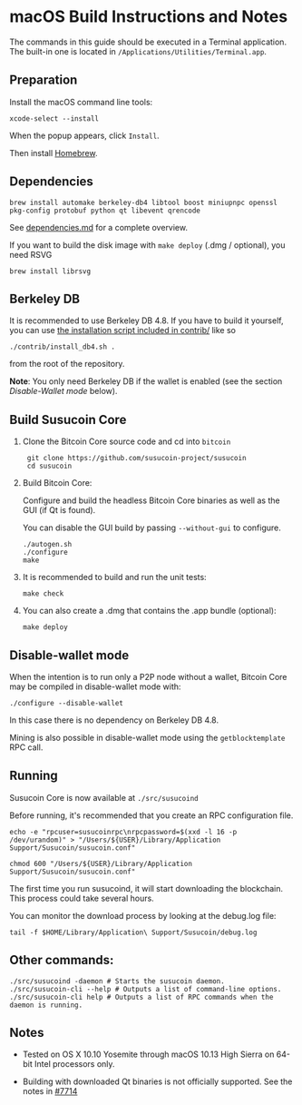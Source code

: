 macOS Build Instructions and Notes
====================================
The commands in this guide should be executed in a Terminal application.
The built-in one is located in `/Applications/Utilities/Terminal.app`.

Preparation
-----------
Install the macOS command line tools:

`xcode-select --install`

When the popup appears, click `Install`.

Then install [Homebrew](https://brew.sh).

Dependencies
----------------------

    brew install automake berkeley-db4 libtool boost miniupnpc openssl pkg-config protobuf python qt libevent qrencode

See [dependencies.md](dependencies.md) for a complete overview.

If you want to build the disk image with `make deploy` (.dmg / optional), you need RSVG

    brew install librsvg

Berkeley DB
-----------
It is recommended to use Berkeley DB 4.8. If you have to build it yourself,
you can use [the installation script included in contrib/](/contrib/install_db4.sh)
like so

```shell
./contrib/install_db4.sh .
```

from the root of the repository.

**Note**: You only need Berkeley DB if the wallet is enabled (see the section *Disable-Wallet mode* below).

Build Susucoin Core
------------------------

1. Clone the Bitcoin Core source code and cd into `bitcoin`

        git clone https://github.com/susucoin-project/susucoin
        cd susucoin

2.  Build Bitcoin Core:

    Configure and build the headless Bitcoin Core binaries as well as the GUI (if Qt is found).

    You can disable the GUI build by passing `--without-gui` to configure.

        ./autogen.sh
        ./configure
        make

3.  It is recommended to build and run the unit tests:

        make check

4.  You can also create a .dmg that contains the .app bundle (optional):

        make deploy

Disable-wallet mode
--------------------
When the intention is to run only a P2P node without a wallet, Bitcoin Core may be compiled in
disable-wallet mode with:

    ./configure --disable-wallet

In this case there is no dependency on Berkeley DB 4.8.

Mining is also possible in disable-wallet mode using the `getblocktemplate` RPC call.

Running
-------

Susucoin Core is now available at `./src/susucoind`

Before running, it's recommended that you create an RPC configuration file.

    echo -e "rpcuser=susucoinrpc\nrpcpassword=$(xxd -l 16 -p /dev/urandom)" > "/Users/${USER}/Library/Application Support/Susucoin/susucoin.conf"

    chmod 600 "/Users/${USER}/Library/Application Support/Susucoin/susucoin.conf"

The first time you run susucoind, it will start downloading the blockchain. This process could take several hours.

You can monitor the download process by looking at the debug.log file:

    tail -f $HOME/Library/Application\ Support/Susucoin/debug.log

Other commands:
-------

    ./src/susucoind -daemon # Starts the susucoin daemon.
    ./src/susucoin-cli --help # Outputs a list of command-line options.
    ./src/susucoin-cli help # Outputs a list of RPC commands when the daemon is running.

Notes
-----

* Tested on OS X 10.10 Yosemite through macOS 10.13 High Sierra on 64-bit Intel processors only.

* Building with downloaded Qt binaries is not officially supported. See the notes in [#7714](https://github.com/bitcoin/bitcoin/issues/7714)

